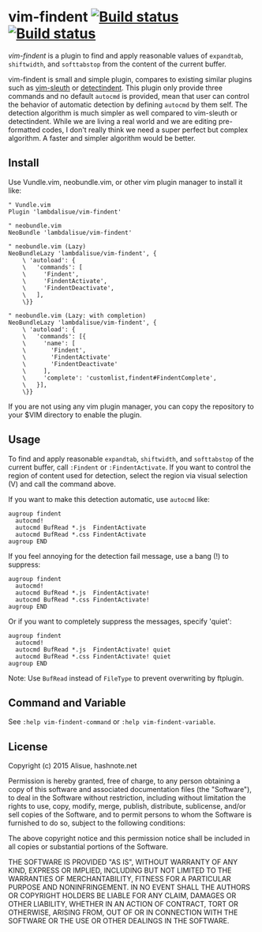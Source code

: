 vim-findent [![Build status](https://travis-ci.org/lambdalisue/vim-findent.svg?branch=master)](https://travis-ci.org/lambdalisue/vim-findent) [![Build status](https://ci.appveyor.com/api/projects/status/p7orkdddc08v4lvk/branch/master?svg=true)](https://ci.appveyor.com/project/lambdalisue/vim-findent/branch/master)
===============================================================================


*vim-findent* is a plugin to find and apply reasonable values of `expandtab`,
`shiftwidth`, and `softtabstop` from the content of the current buffer.

vim-findent is small and simple plugin, compares to existing similar plugins such as [vim-sleuth](https://github.com/tpope/vim-sleuth) or [detectindent](https://github.com/ciaranm/detectindent).
This plugin only provide three commands and no default `autocmd` is provided, mean that user can control the behavior of automatic detection by defining `autocmd` by them self.
The detection algorithm is much simpler as well compared to vim-sleuth or detectindent.
While we are living a real world and we are editing pre-formatted codes, I don't really think we need a super perfect but complex algorithm.
A faster and simpler algorithm would be better.


Install
-------------------------------------------------------------------------------

Use Vundle.vim, neobundle.vim, or other vim plugin manager to install it like:

```vim
" Vundle.vim
Plugin 'lambdalisue/vim-findent'

" neobundle.vim
NeoBundle 'lambdalisue/vim-findent'

" neobundle.vim (Lazy)
NeoBundleLazy 'lambdalisue/vim-findent', {
	\ 'autoload': {
	\   'commands': [
	\     'Findent',
	\     'FindentActivate',
	\     'FindentDeactivate',
	\   ],
	\}}

" neobundle.vim (Lazy: with completion)
NeoBundleLazy 'lambdalisue/vim-findent', {
	\ 'autoload': {
	\   'commands': [{
	\     'name': [
	\       'Findent', 
	\       'FindentActivate'
	\       'FindentDeactivate'
	\     ],
	\     'complete': 'customlist,findent#FindentComplete',
	\   }],
	\}}
```

If you are not using any vim plugin manager, you can copy the repository to
your $VIM directory to enable the plugin.


Usage
-------------------------------------------------------------------------------

To find and apply reasonable `expandtab`, `shiftwidth`, and `softtabstop` of
the current buffer, call `:Findent` or `:FindentActivate`.
If you want to control the region of content used for detection, select the
region via visual selection (V) and call the command above.

If you want to make this detection automatic, use `autocmd` like:

```vim
augroup findent
  autocmd!
  autocmd BufRead *.js  FindentActivate
  autocmd BufRead *.css FindentActivate
augroup END
```

If you feel annoying for the detection fail message, use a bang (!) to suppress:

```vim
augroup findent
  autocmd!
  autocmd BufRead *.js  FindentActivate!
  autocmd BufRead *.css FindentActivate!
augroup END
```

Or if you want to completely suppress the messages, specify 'quiet':

```vim
augroup findent
  autocmd!
  autocmd BufRead *.js  FindentActivate! quiet
  autocmd BufRead *.css FindentActivate! quiet
augroup END
```

Note: Use `BufRead` instead of `FileType` to prevent overwriting by ftplugin.

Command and Variable
-------------------------------------------------------------------------------

See `:help vim-findent-command` or `:help vim-findent-variable`.


License
--------------------------------------------------------------------------------
Copyright (c) 2015 Alisue, hashnote.net

Permission is hereby granted, free of charge, to any person obtaining
a copy of this software and associated documentation files
(the "Software"), to deal in the Software without restriction,
including without limitation the rights to use, copy, modify, merge,
publish, distribute, sublicense, and/or sell copies of the Software,
and to permit persons to whom the Software is furnished to do so,
subject to the following conditions:

The above copyright notice and this permission notice shall be
included in all copies or substantial portions of the Software.

THE SOFTWARE IS PROVIDED "AS IS", WITHOUT WARRANTY OF ANY KIND,
EXPRESS OR IMPLIED, INCLUDING BUT NOT LIMITED TO THE WARRANTIES OF
MERCHANTABILITY, FITNESS FOR A PARTICULAR PURPOSE AND NONINFRINGEMENT.
IN NO EVENT SHALL THE AUTHORS OR COPYRIGHT HOLDERS BE LIABLE FOR ANY
CLAIM, DAMAGES OR OTHER LIABILITY, WHETHER IN AN ACTION OF CONTRACT,
TORT OR OTHERWISE, ARISING FROM, OUT OF OR IN CONNECTION WITH THE
SOFTWARE OR THE USE OR OTHER DEALINGS IN THE SOFTWARE.
